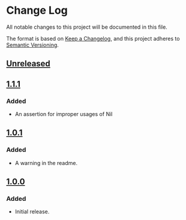 # Change Log

All notable changes to this project will be documented in this file.

The format is based on [Keep a Changelog](https://keepachangelog.com/en/1.0.0/),
and this project adheres to [Semantic Versioning](https://semver.org/spec/v2.0.0.html).

## [Unreleased]

## [1.1.1] 
### Added
- An assertion for improper usages of Nil

## [1.0.1] 
### Added
- A warning in the readme.

## [1.0.0] 
### Added
- Initial release.

[Unreleased]: https://github.com/letsar/binder/compare/v1.0.1...HEAD
[1.1.1]: https://github.com/letsar/binder/compare/releases/tag/v1.1.1
[1.0.1]: https://github.com/letsar/binder/compare/releases/tag/v1.0.1
[1.0.0]: https://github.com/letsar/binder/compare/releases/tag/v1.0.0
